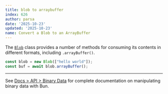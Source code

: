 ```yaml
---
title: blob to arraybuffer
index: 626
author: parsa
date: '2025-10-23'
updated: '2025-10-23'
name: Convert a Blob to an ArrayBuffer
---
```


The [`Blob`](https://developer.mozilla.org/en-US/docs/Web/API/Blob) class provides a number of methods for consuming its contents in different formats, including `.arrayBuffer()`.

```ts
const blob = new Blob(["hello world"]);
const buf = await blob.arrayBuffer();
```

---

See [Docs > API > Binary Data](https://bun.sh/docs/api/binary-data#conversion) for complete documentation on manipulating binary data with Bun.
